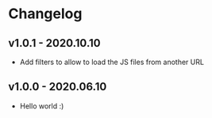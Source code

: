 # Changelog

## v1.0.1 - 2020.10.10
* Add filters to allow to load the JS files from another URL

## v1.0.0 - 2020.06.10
* Hello world :)
